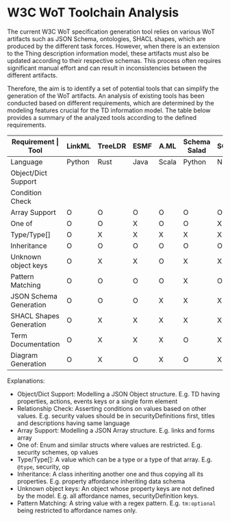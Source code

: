 # W3C WoT Toolchain Analysis

The current W3C WoT specification generation tool relies on various WoT artifacts such as JSON Schema, ontologies, SHACL shapes, which are produced by the different task forces. However, when there is an extension to the Thing description information model, these artifacts must also be updated according to their respective schemas. This process often requires significant manual effort and can result in inconsistencies between the different artifacts.

Therefore, the aim is to identify a set of potential tools that can simplify the generation of the WoT artifacts. An analysis of existing tools has been conducted based on different requirements, which are determined by the modeling features crucial for the TD information model.
The table below provides a summary of the analyzed tools according to the defined requirements.


| Requirement  \| Tool    | LinkML   | TreeLDR  | ESMF     | A.ML     | Schema Salad | SOML     | WIDOCO   |
|-------------------------|----------|----------|----------|----------|--------------|----------|----------|
| Language                | Python   | Rust     | Java     | Scala    | Python       | NG       | Java     |
| Object/Dict Support     | | |  |  |  |  |  |
| Condition Check         | | |  |  |  |  |  |
| Array Support           | O | O | O | O | O | O | X |
| One of                  | O | O | X | O | O | X | X |
| Type/Type[]             | O | X | X | X | X | X | X |
| Inheritance             | O | O | O | O | O | O | X |
| Unknown object keys     | O | X | X | O | X | X | X |
| Pattern Matching        | O | O | O | O | X | O | X |
| JSON Schema Generation  | O | O | O | X | X | X | X |
| SHACL Shapes Generation | O | X | X | X | X | X | X |
| Term Documentation      | O | X | X | X | O | X | O |
| Diagram Generation      | O | X | O | X | O | X | O |

Explanations:

- Object/Dict Support: Modelling a JSON Object structure. E.g. TD having properties, actions, events keys or a single form element
- Relationship Check: Asserting conditions on values based on other values. E.g. security values should be in securityDefinitions first, titles and descriptions having same language
- Array Support: Modelling a JSON Array structure. E.g. links and forms array
- One of: Enum and similar structs where values are restricted. E.g. security schemes, op values
- Type/Type[]: A value which can be a type or a type of that array. E.g. `@type`, security, op
- Inheritance: A class inheriting another one and thus copying all its properties. E.g. property affordance inheriting data schema
- Unknown object keys: An object whose property keys are not defined by the model. E.g. all affordance names, securityDefinition keys.
- Pattern Matching: A string value with a regex pattern. E.g. `tm:optional` being restricted to affordance names only.
